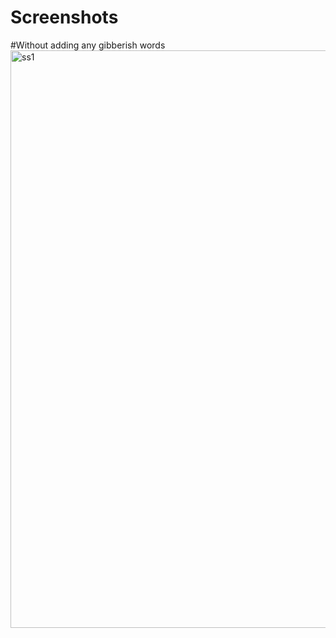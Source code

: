 # Screenshots

#Without adding any gibberish words
<img width="924" alt="ss1" src="https://user-images.githubusercontent.com/87592228/149314200-9d5d8e65-9515-4514-ab69-f30a0574437a.PNG">
